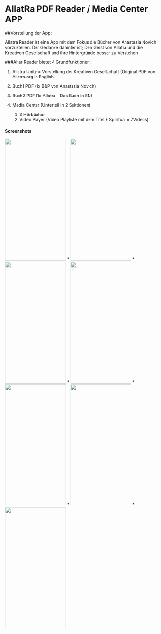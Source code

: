 # AllatRa PDF Reader / Media Center APP

##Vorstellung der App:

Allatra Reader ist eine App mit dem Fokus die Bücher von Anastasia Novich vorzustellen.
Der Gedanke dahinter ist; Den Geist von Allatra und die Kreativen Gesellschaft und ihre Hintergründe besser zu Verstehen

###Altar Reader bietet 4 Grundfunktionen:
1.	Allatra Unity = Vorstellung der Kreativen Gesellschaft (Original PDF von Allatra.org  in English)

2.	Buch1 PDF (1x B&P von Anastasia Novich) 

3.	Buch2 PDF (1x Allatra – Das Buch in EN)

4.	Media Center (Unterteil in 2 Sektionen)
    1.	3 Hörbücher  
    2.	Video Player (Video Playliste mit dem Titel E Spiritual = 7Videos)


#### Screenshots
<img src="https://user-images.githubusercontent.com/91397163/135765661-9e01360f-2c85-4942-91ef-c4f70c35d046.jpg" data-canonical-src="https://user-images.githubusercontent.com/91397163/135765661-9e01360f-2c85-4942-91ef-c4f70c35d046.jpg" width="200" height="400" /> * <img src="https://user-images.githubusercontent.com/91397163/135765664-29f0c4e9-83ae-4d7b-98fb-ddc420b6c3c6.jpg" data-canonical-src="https://user-images.githubusercontent.com/91397163/135765664-29f0c4e9-83ae-4d7b-98fb-ddc420b6c3c6.jpg" width="200" height="400" /> * <img src="https://user-images.githubusercontent.com/91397163/135765666-c20154c0-6bb4-4e27-897b-f20bfc3a136a.jpg" data-canonical-src="https://user-images.githubusercontent.com/91397163/135765666-c20154c0-6bb4-4e27-897b-f20bfc3a136a.jpg" width="200" height="400" /> * <img src="https://user-images.githubusercontent.com/91397163/135765667-6a4598c6-3daa-468f-8865-bd78c9ee909d.jpg" data-canonical-src="https://user-images.githubusercontent.com/91397163/135765667-6a4598c6-3daa-468f-8865-bd78c9ee909d.jpg" width="200" height="400" /> * <img src="https://user-images.githubusercontent.com/91397163/135765670-1b5d459f-361f-4a7a-8a27-c5cc75d8e525.jpg" data-canonical-src="https://user-images.githubusercontent.com/91397163/135765670-1b5d459f-361f-4a7a-8a27-c5cc75d8e525.jpg" width="200" height="400" /> * <img src="https://user-images.githubusercontent.com/91397163/135765672-ad143613-fdeb-4343-87fb-d6547fd00959.jpg" data-canonical-src="https://user-images.githubusercontent.com/91397163/135765672-ad143613-fdeb-4343-87fb-d6547fd00959.jpg" width="200" height="400" /> * <img src="https://user-images.githubusercontent.com/91397163/135765674-659115bc-b651-4eae-b1aa-5aa685813784.jpg" data-canonical-src="https://user-images.githubusercontent.com/91397163/135765674-659115bc-b651-4eae-b1aa-5aa685813784.jpg" width="200" height="400" />
